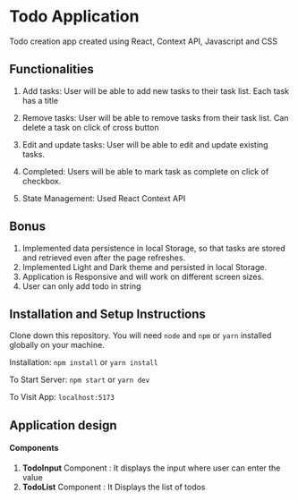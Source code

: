 # Todo Application

Todo creation app created using React, Context API,  Javascript and CSS

## Functionalities
1. Add tasks:
User will be able to add new tasks to their task list. Each task has a title

2. Remove tasks:
User will be able to remove tasks from their task list. Can delete a task on click of cross button

3. Edit and update tasks:
User will be able to edit and update existing tasks.

4. Completed:
Users will be able to mark task as complete on click of checkbox.

5. State Management:
Used React Context API

## Bonus
1. Implemented data persistence in local Storage, so that tasks are stored and retrieved even after the page refreshes.
2. Implemented Light and Dark theme and persisted in local Storage.
3. Application is Responsive and will work on different screen sizes.
4. User can only add todo in string


## Installation and Setup Instructions
Clone down this repository. You will need `node` and `npm` or `yarn` installed globally on your machine.

Installation:
`npm install` or `yarn install`

To Start Server:
`npm start` or `yarn dev`

To Visit App:
`localhost:5173`

## Application design

#### Components

1. **TodoInput** Component : It displays the input where user can enter the value
2. **TodoList** Component : It Displays the list of todos